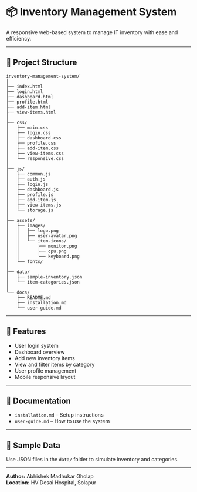 # 📦 Inventory Management System

A responsive web-based system to manage IT inventory with ease and efficiency.

---

## 📁 Project Structure

```
inventory-management-system/
│
├── index.html
├── login.html
├── dashboard.html
├── profile.html
├── add-item.html
├── view-items.html
│
├── css/
│   ├── main.css
│   ├── login.css
│   ├── dashboard.css
│   ├── profile.css
│   ├── add-item.css
│   ├── view-items.css
│   └── responsive.css
│
├── js/
│   ├── common.js
│   ├── auth.js
│   ├── login.js
│   ├── dashboard.js
│   ├── profile.js
│   ├── add-item.js
│   ├── view-items.js
│   └── storage.js
│
├── assets/
│   ├── images/
│   │   ├── logo.png
│   │   ├── user-avatar.png
│   │   └── item-icons/
│   │       ├── monitor.png
│   │       ├── cpu.png
│   │       └── keyboard.png
│   └── fonts/
│
├── data/
│   ├── sample-inventory.json
│   └── item-categories.json
│
└── docs/
    ├── README.md
    ├── installation.md
    └── user-guide.md
```

---

## 🔧 Features

- User login system
- Dashboard overview
- Add new inventory items
- View and filter items by category
- User profile management
- Mobile responsive layout

---

## 📂 Documentation

- `installation.md` – Setup instructions
- `user-guide.md` – How to use the system

---

## 📝 Sample Data

Use JSON files in the `data/` folder to simulate inventory and categories.

---

**Author:** Abhishek Madhukar Gholap  
**Location:** HV Desai Hospital, Solapur
